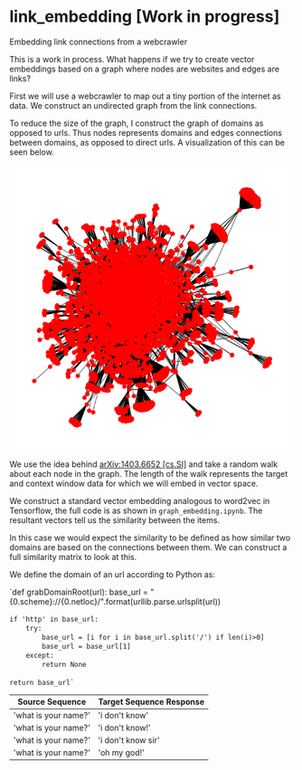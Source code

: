 # link_embedding [Work in progress]
Embedding link connections from a webcrawler

This is a work in process. What happens if we try to create vector embeddings based on a graph where nodes are websites and edges are links?

First we will use a webcrawler to map out a tiny portion of the internet as data. We construct an undirected graph from the link connections. 

To reduce the size of the graph, I construct the graph of domains as opposed to urls. Thus nodes represents domains and edges connections between domains, as opposed to direct urls. A visualization of this can be seen below.

<p align="center">
<img src="./domain_graph_undirected.png">
</p>

We use the idea behind [arXiv:1403.6652 [cs.SI]](https://arxiv.org/abs/1403.6652) and take a random walk about each node in the graph. The length of the walk represents the target and context window data for which we will embed in vector space.

We construct a standard vector embedding analogous to word2vec in Tensorflow, the full code is as shown in `graph_embedding.ipynb`. The resultant vectors tell us the similarity between the items. 

In this case we would expect the similarity to be defined as how similar two domains are based on the connections between them. We can construct a full similarity matrix to look at this.

We define the domain of an url according to Python as: 

`def grabDomainRoot(url):
    base_url = "{0.scheme}://{0.netloc}/".format(urllib.parse.urlsplit(url))
    
    if 'http' in base_url:
        try:
            base_url = [i for i in base_url.split('/') if len(i)>0]
            base_url = base_url[1]
        except:
            return None
    
    return base_url`
    

Source Sequence| Target Sequence Response
---|--- |
'what is your name?'|'i don't know'
'what is your name?'|'i don't know!'
'what is your name?'|'i don't know sir'
'what is your name?'|'oh my god!'
